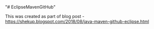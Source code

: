"# EclipseMavenGitHub" 

This was created as part of blog post - https://shekup.blogspot.com/2018/08/java-maven-github-eclipse.html
